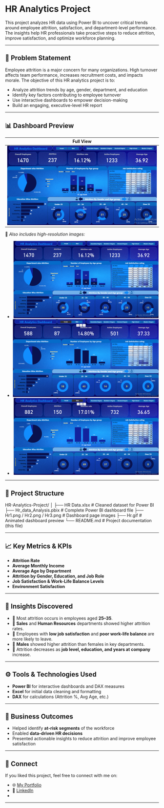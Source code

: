 # HR Analytics Project

This project analyzes HR data using Power BI to uncover critical trends around employee attrition, satisfaction, and department-level performance. The insights help HR professionals take proactive steps to reduce attrition, improve satisfaction, and optimize workforce planning.


---

## 📌 Problem Statement

Employee attrition is a major concern for many organizations. High turnover affects team performance, increases recruitment costs, 
and impacts morale. The objective of this HR analytics project is to:

- Analyze attrition trends by age, gender, department, and education
- Identify key factors contributing to employee turnover
- Use interactive dashboards to empower decision-making
- Build an engaging, executive-level HR report

---

## 📊 Dashboard Preview

| Full View |
|-----------|
| ![HR Dashboard](Hr.gif) |

📌 *Also includes high-resolution images:*
- ![Page 1](Hr1.png)
- ![Page 2](Hr2.png)
- ![Page 3](Hr3.png)

---

## 📂 Project Structure

HR-Analytics-Project/
│
├── HR Data.xlsx # Cleaned dataset for Power BI
├── Hr_data_Analysis.pbix # Complete Power BI dashboard file
├── Hr1.png / Hr2.png / Hr3.png # Dashboard page images
├── Hr.gif # Animated dashboard preview
└── README.md # Project documentation (this file)


---

## 📈 Key Metrics & KPIs

- **Attrition Rate**
- **Average Monthly Income**
- **Average Age by Department**
- **Attrition by Gender, Education, and Job Role**
- **Job Satisfaction & Work-Life Balance Levels**
- **Environment Satisfaction**

---

## 📘 Insights Discovered

- 🔹 Most attrition occurs in employees aged **25–35**.
- 🔹 **Sales** and **Human Resources** departments showed higher attrition rates.
- 🔹 Employees with **low job satisfaction** and **poor work-life balance** are more likely to leave.
- 🔹 **Males** showed higher attrition than females in key departments.
- 🔹 Attrition decreases as **job level, education, and years at company** increase.

---

## ⚙️ Tools & Technologies Used

- **Power BI** for interactive dashboards and DAX measures
- **Excel** for initial data cleaning and formatting
- **DAX** for calculations (Attrition %, Avg Age, etc.)


---

## 🎯 Business Outcomes

- Helped identify **at-risk segments** of the workforce
- Enabled **data-driven HR decisions**
- Presented actionable insights to reduce attrition and improve employee satisfaction



---

## 🔗 Connect

If you liked this project, feel free to connect with me on:

- 🌐 [My Portfolio]([https://your-portfolio-link](https://niks23c.github.io/Nikhilchavan.github.io/))
- 📘 [LinkedIn](www.linkedin.com/in/nikhil-c-993548151)
- 

---
